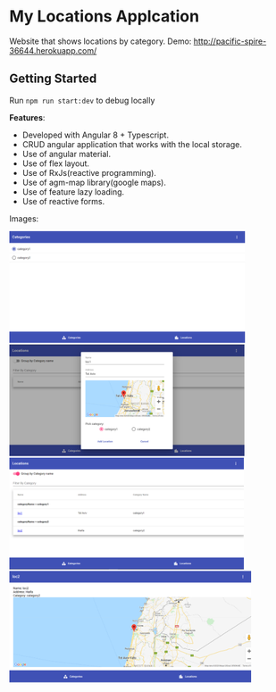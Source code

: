# My Locations Applcation

Website that shows locations by category.
Demo: http://pacific-spire-36644.herokuapp.com/

## Getting Started

Run `npm run start:dev` to debug locally

**Features**:
* Developed with Angular 8 + Typescript.
* CRUD angular application that works with the local storage.
* Use of angular material.
* Use of flex layout.
* Use of RxJs(reactive programming).
* Use of agm-map library(google maps).
* Use of feature lazy loading.
* Use of reactive forms.

Images:

<img src="images/1.PNG" alt="img1" height="200">

<img src="images/2.PNG" alt="img2" height="200">

<img src="images/3.PNG" alt="img3" height="200">

<img src="images/4.PNG" alt="img4" height="200">
